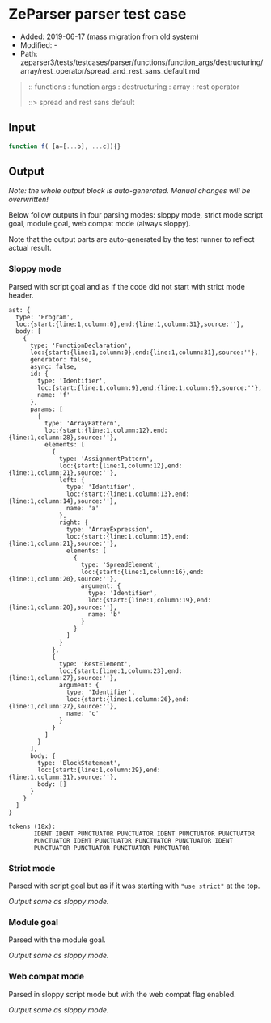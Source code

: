 # ZeParser parser test case

- Added: 2019-06-17 (mass migration from old system)
- Modified: -
- Path: zeparser3/tests/testcases/parser/functions/function_args/destructuring/array/rest_operator/spread_and_rest_sans_default.md

> :: functions : function args : destructuring : array : rest operator
>
> ::> spread and rest sans default

## Input

`````js
function f( [a=[...b], ...c]){}
`````

## Output

_Note: the whole output block is auto-generated. Manual changes will be overwritten!_

Below follow outputs in four parsing modes: sloppy mode, strict mode script goal, module goal, web compat mode (always sloppy).

Note that the output parts are auto-generated by the test runner to reflect actual result.

### Sloppy mode

Parsed with script goal and as if the code did not start with strict mode header.

`````
ast: {
  type: 'Program',
  loc:{start:{line:1,column:0},end:{line:1,column:31},source:''},
  body: [
    {
      type: 'FunctionDeclaration',
      loc:{start:{line:1,column:0},end:{line:1,column:31},source:''},
      generator: false,
      async: false,
      id: {
        type: 'Identifier',
        loc:{start:{line:1,column:9},end:{line:1,column:9},source:''},
        name: 'f'
      },
      params: [
        {
          type: 'ArrayPattern',
          loc:{start:{line:1,column:12},end:{line:1,column:28},source:''},
          elements: [
            {
              type: 'AssignmentPattern',
              loc:{start:{line:1,column:12},end:{line:1,column:21},source:''},
              left: {
                type: 'Identifier',
                loc:{start:{line:1,column:13},end:{line:1,column:14},source:''},
                name: 'a'
              },
              right: {
                type: 'ArrayExpression',
                loc:{start:{line:1,column:15},end:{line:1,column:21},source:''},
                elements: [
                  {
                    type: 'SpreadElement',
                    loc:{start:{line:1,column:16},end:{line:1,column:20},source:''},
                    argument: {
                      type: 'Identifier',
                      loc:{start:{line:1,column:19},end:{line:1,column:20},source:''},
                      name: 'b'
                    }
                  }
                ]
              }
            },
            {
              type: 'RestElement',
              loc:{start:{line:1,column:23},end:{line:1,column:27},source:''},
              argument: {
                type: 'Identifier',
                loc:{start:{line:1,column:26},end:{line:1,column:27},source:''},
                name: 'c'
              }
            }
          ]
        }
      ],
      body: {
        type: 'BlockStatement',
        loc:{start:{line:1,column:29},end:{line:1,column:31},source:''},
        body: []
      }
    }
  ]
}

tokens (18x):
       IDENT IDENT PUNCTUATOR PUNCTUATOR IDENT PUNCTUATOR PUNCTUATOR
       PUNCTUATOR IDENT PUNCTUATOR PUNCTUATOR PUNCTUATOR IDENT
       PUNCTUATOR PUNCTUATOR PUNCTUATOR PUNCTUATOR
`````

### Strict mode

Parsed with script goal but as if it was starting with `"use strict"` at the top.

_Output same as sloppy mode._

### Module goal

Parsed with the module goal.

_Output same as sloppy mode._

### Web compat mode

Parsed in sloppy script mode but with the web compat flag enabled.

_Output same as sloppy mode._
